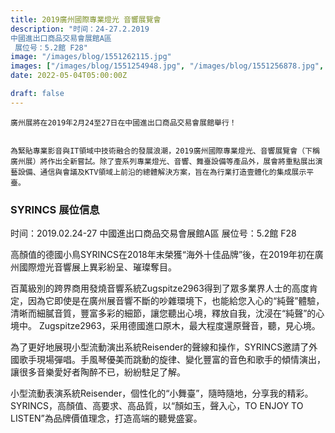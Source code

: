 ```yaml
---
title: 2019廣州國際專業燈光 音響展覽會
description: "时间：24-27.2.2019 
中國進出口商品交易會展館A區 
 展位号：5.2館 F28"
image: "/images/blog/1551262115.jpg"
images: ["/images/blog/1551254948.jpg", "/images/blog/1551256878.jpg", "/images/blog/1551256946.jpg", "/images/blog/1551260242.jpg", "/images/blog/1551261131.jpg", "/images/blog/1551262115.jpg", "/images/blog/1551262693.jpg" ]
date: 2022-05-04T05:00:00Z

draft: false
---
```


	廣州展將在2019年2月24至27日在中國進出口商品交易會展館舉行！
 
 
	為緊貼專業影音與IT領域中技術融合的發展浪潮，2019廣州國際專業燈光、音響展覽會（下稱廣州展）將作出全新嘗試。除了壹系列專業燈光、音響、舞臺設備等產品外，展會將重點展出演藝設備、通信與會議及KTV領域上前沿的總體解決方案，旨在為行業打造壹體化的集成展示平臺。

###  SYRINCS 展位信息 
时间：2019.02.24-27 
中國進出口商品交易會展館A區 
展位号：5.2館 F28 

高顏值的德國小鳥SYRINCS在2018年末榮獲“海外十佳品牌”後，在2019年初在廣州國際燈光音響展上異彩紛呈、璀璨奪目。

百萬級別的跨界商用發燒音響系統Zugspitze2963得到了眾多業界人士的高度肯定，因為它即使是在廣州展音響不斷的吵雜環境下，也能給您入心的“純聲”體驗，清晰而細膩音質，豐富多彩的細節，讓您聽出心境，釋放自我，沈浸在“純聲”的心境中。
Zugspitze2963，采用德國進口原木，最大程度還原聲音，聽，見心境。

為了更好地展現小型流動演出系統Reisender的聲線和操作，SYRINCS邀請了外國歌手現場彈唱。手風琴優美而跳動的旋律、變化豐富的音色和歌手的傾情演出，讓很多音樂愛好者陶醉不已，紛紛駐足了解。

小型流動表演系統Reisender，個性化的“小舞臺”，隨時隨地，分享我的精彩。
SYRINCS，高顏值、高要求、高品質，以“顏如玉，聲入心，TO ENJOY TO LISTEN”為品牌價值理念，打造高端的聽覺盛宴。 